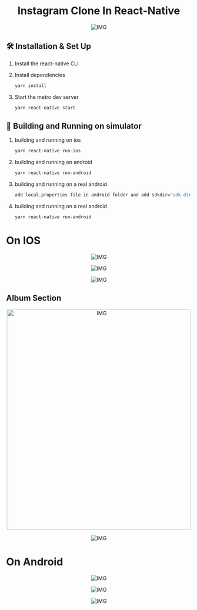 <h1 align="center">
  Instagram Clone In React-Native
</h1>

<p align="center">
    <img src="https://github.com/codekojo/spotify-clone/blob/main/spotify/Screen%20Shot%202021-05-22%20at%208.52.55%20PM.png?raw=true" alt="IMG" />
</p>

## 🛠 Installation & Set Up

1. Install the react-native CLI

2. Install dependencies

   ```sh
   yarn install
   ```

3. Start the metro dev server

   ```sh
   yarn react-native start
   ```

## 🚀 Building and Running on simulator

1. building and running on ios

   ```sh
   yarn react-native run-ios
   ```

2. building and running on android

   ```sh
   yarn react-native run-android
   ```

3. building and running on a real android

   ```sh
   add local.properties file in android folder and add sdkdir="sdk directory"
   ```

4. building and running on a real android

   ```sh
   yarn react-native run-android
   ```

<h1>On IOS</h1>
<p align="center">
    <img src="https://github.com/codekojo/spotify-clone/blob/main/spotify/Screen%20Shot%202021-05-22%20at%208.43.18%20PM.png?raw=true" alt="IMG" " />
</p>
<p align="center">
    <img src="https://github.com/codekojo/spotify-clone/blob/main/spotify/Screen%20Shot%202021-05-22%20at%208.43.30%20PM.png?raw=true" alt="IMG"  "/>
</p>
<p align="center">
    <img src="https://github.com/codekojo/spotify-clone/blob/main/spotify/Screen%20Shot%202021-05-22%20at%208.43.35%20PM.png?raw=true" alt="IMG" " />
</p>

<h2>Album Section</h2>
<p align="center">
    <img src="https://github.com/codekojo/spotify-clone/blob/main/spotify/Screen%20Shot%202021-05-22%20at%208.43.47%20PM.png?raw=true" alt="IMG"  width="500" height="600" />
</p>
<p align="center">
    <img src="https://github.com/codekojo/spotify-clone/blob/main/spotify/Screen%20Shot%202021-05-22%20at%208.44.08%20PM.png?raw=true" alt="IMG" " />
</p>

<h1>On Android</h1>
<p align="center">
    <img src="https://github.com/codekojo/spotify-clone/blob/main/spotify/Screen%20Shot%202021-05-22%20at%208.50.58%20PM.png?raw=true" alt="IMG"  " />
</p>
<p align="center">
    <img src="https://github.com/codekojo/spotify-clone/blob/main/spotify/Screen%20Shot%202021-05-22%20at%208.51.18%20PM.png?raw=true" alt="IMG"  " />
</p>
<p align="center">
    <img src="https://github.com/codekojo/spotify-clone/blob/main/spotify/Screen%20Shot%202021-05-22%20at%208.51.56%20PM.png?raw=true" alt="IMG"  " />
</p>
